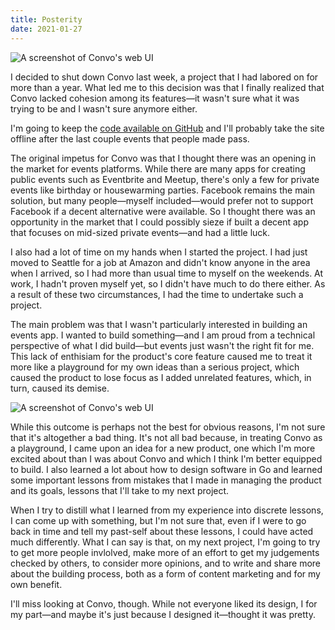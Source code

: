 ```yaml
---
title: Posterity
date: 2021-01-27
---
```


<p>
  <div class="fixed-img-spreader sixty-two">
    <div class="fixed-img-setter">
      <img src="{{ assets|key:'images/convo-1.png' }}"
        class="fixed-img"
        alt="A screenshot of Convo's web UI">
    </div>
  </div>
</p>

I decided to shut down Convo last week, a project that I had labored on for more than a year. What led me to this decision was that I finally realized that Convo lacked cohesion among its features—it wasn't sure what it was trying to be and I wasn't sure anymore either.

I'm going to keep the [code available on GitHub](https://github.com/hiconvo) and I'll probably take the site offline after the last couple events that people made pass.

The original impetus for Convo was that I thought there was an opening in the market for events platforms. While there are many apps for creating public events such as Eventbrite and Meetup, there's only a few for private events like birthday or housewarming parties. Facebook remains the main solution, but many people—myself included—would prefer not to support Facebook if a decent alternative were available. So I thought there was an opportunity in the market that I could possibly sieze if built a decent app that focuses on mid-sized private events—and had a little luck.

I also had a lot of time on my hands when I started the project. I had just moved to Seattle for a job at Amazon and didn't know anyone in the area when I arrived, so I had more than usual time to myself on the weekends. At work, I hadn't proven myself yet, so I didn't have much to do there either. As a result of these two circumstances, I had the time to undertake such a project.

The main problem was that I wasn't particularly interested in building an events app. I wanted to build something—and I am proud from a technical perspective of what I did build—but events just wasn't the right fit for me. This lack of enthisiam for the product's core feature caused me to treat it more like a playground for my own ideas than a serious project, which caused the product to lose focus as I added unrelated features, which, in turn, caused its demise.

<p>
  <div class="fixed-img-spreader seventy-five">
    <div class="fixed-img-setter">
      <img src="{{ assets|key:'images/convo-2.png' }}"
        class="fixed-img"
        alt="A screenshot of Convo's web UI">
    </div>
  </div>
</p>

While this outcome is perhaps not the best for obvious reasons, I'm not sure that it's altogether a bad thing. It's not all bad because, in treating Convo as a playground, I came upon an idea for a new product, one which I'm more excited about than I was about Convo and which I think I'm better equipped to build. I also learned a lot about how to design software in Go and learned some important lessons from mistakes that I made in managing the product and its goals, lessons that I'll take to my next project.

When I try to distill what I learned from my experience into discrete lessons, I can come up with something, but I'm not sure that, even if I were to go back in time and tell my past-self about these lessons, I could have acted much differently. What I can say is that, on my next project, I'm going to try to get more people invlolved, make more of an effort to get my judgements checked by others, to consider more opinions, and to write and share more about the building process, both as a form of content marketing and for my own benefit.

I'll miss looking at Convo, though. While not everyone liked its design, I for my part—and maybe it's just because I designed it—thought it was pretty.
